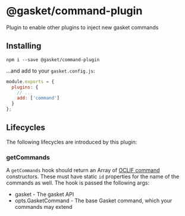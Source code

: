 # @gasket/command-plugin

Plugin to enable other plugins to inject new gasket commands

## Installing

```shell
npm i --save @gasket/command-plugin
```

...and add to your `gasket.config.js`:

```js
module.exports = {
  plugins: {
    // ...
    add: ['command']
  }
};
```

## Lifecycles

The following lifecycles are introduced by this plugin:

### getCommands

A `getCommands` hook should return an Array of [OCLIF command] constructors.
These must have static `id` properties for the name of the commands as well.
The hook is passed the following args:

* gasket - The gasket API
* opts.GasketCommand - The base Gasket command, which your commands may extend

[OCLIF command]: https://oclif.io/docs/commands.html
